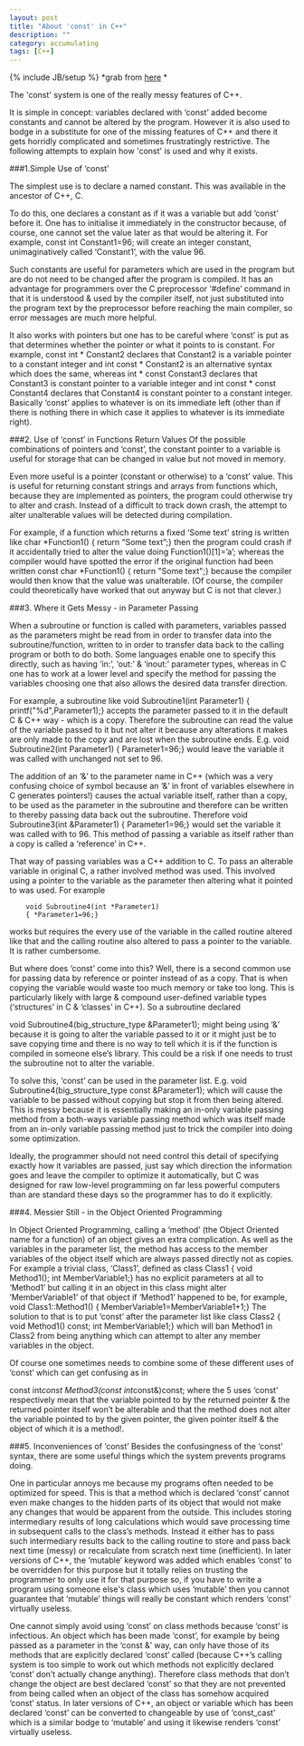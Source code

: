 ```yaml
---
layout: post
title: "About 'const' in C++"
description: ""
category: accumulating
tags: [C++]
---
```

{% include JB/setup %}
*grab from [here](http://duramecho.com/ComputerInformation/WhyHowCppConst.html) *

The 'const' system is one of the really messy features of C++.

It is simple in concept: variables declared with ‘const’ added become constants and cannot be altered by the program. However it is also used to bodge in a substitute for one of the missing features of C++ and there it gets horridly complicated and sometimes frustratingly restrictive. The following attempts to explain how 'const' is used and why it exists.

###1.Simple Use of ‘const’

The simplest use is to declare a named constant. This was available in the ancestor of C++, C.  
  
To do this, one declares a constant as if it was a variable but add ‘const’ before it. One has to initialise it immediately in the constructor because, of course, one cannot set the value later as that would be altering it. For example,
		const int Constant1=96;
will create an integer constant, unimaginatively called ‘Constant1’, with the value 96.  

Such constants are useful for parameters which are used in the program but are do not need to be changed after the program is compiled. It has an advantage for programmers over the C preprocessor ‘#define’ command in that it is understood & used by the compiler itself, not just substituted into the program text by the preprocessor before reaching the main compiler, so error messages are much more helpful.

It also works with pointers but one has to be careful where ‘const’ is put as that determines whether the pointer or what it points to is constant. For example,
		const int * Constant2
declares that Constant2 is a variable pointer to a constant integer and
		int const * Constant2
is an alternative syntax which does the same, whereas
		int * const Constant3
declares that Constant3 is constant pointer to a variable integer and
		int const * const Constant4
declares that Constant4 is constant pointer to a constant integer. Basically ‘const’ applies to whatever is on its immediate left (other than if there is nothing there in which case it applies to whatever is its immediate right).

###2. Use of ‘const’ in Functions Return Values 
Of the possible combinations  of pointers and ‘const’, the constant pointer to a variable is useful for storage that can be changed in value but not moved in memory.

Even more useful is a pointer (constant or otherwise) to a ‘const’ value. This is useful for returning constant strings and arrays from functions which, because they are implemented as pointers, the program could otherwise try to alter and crash. Instead of a difficult to track down crash, the attempt to alter unalterable values will be detected during compilation.

For example, if a function which returns a fixed ‘Some text’ string is written like
		char *Function1()
		{ return “Some text”;}
then the program could crash if it accidentally tried to alter the value doing
		Function1()[1]=’a’;
whereas the compiler would have spotted the error if the original function had been written
		const char *Function1()
		{ return "Some text";}
because the compiler would then know that the value was unalterable. (Of course, the compiler could theoretically have worked that out anyway but C is not that clever.)

###3. Where it Gets Messy - in Parameter Passing

When a subroutine or function is called with parameters, variables passed as the parameters might be read from in order to transfer data into the subroutine/function, written to in order to transfer data back to the calling program or both to do both. Some languages enable one to specify this directly, such as having ‘in:’, ‘out:’ & ‘inout:’ parameter types, whereas in C one has to work at a lower level and specify the method for passing the variables choosing one that also allows the desired data transfer direction.

For example, a subroutine like
		void Subroutine1(int Parameter1)
		{ printf("%d",Parameter1);}
accepts the parameter passed to it in the default C & C++ way - which is a copy. Therefore the subroutine can read the value of the variable passed to it but not alter it because any alterations it makes are only made to the copy and are lost when the subroutine ends. E.g.
		void Subroutine2(int Parameter1)
		{ Parameter1=96;}
would leave the variable it was called with unchanged not set to 96.

The addition of an ‘&’ to the parameter name in C++ (which was a very confusing choice of symbol because an ‘&’ in front of variables elsewhere in C generates pointers!) causes the actual variable itself, rather than a copy, to be used as the parameter in the subroutine and therefore can be written to thereby passing data back out the subroutine. Therefore
		void Subroutine3(int &Parameter1) 
		{ Parameter1=96;}
would set the variable it was called with to 96. This method of passing a variable as itself rather than a copy is called a ‘reference’ in C++.

That way of passing variables was a C++ addition to C. To pass an alterable variable in original C, a rather involved method was used. This involved using a pointer to the variable as the parameter then altering what it pointed to was used. For example

		void Subroutine4(int *Parameter1) 
		{ *Parameter1=96;}
works but requires the every use of the variable in the called routine altered like that and the calling routine also altered to pass a pointer to the variable. It is rather cumbersome.

But where does ‘const’ come into this? Well, there is a second common use for passing data by reference or pointer instead of as a copy. That is when copying the variable would waste too much memory or take too long. This is particularly likely with large & compound user-defined variable types (‘structures’ in C & ‘classes’ in C++). So a subroutine declared

void Subroutine4(big_structure_type &Parameter1);
might being using ‘&’ because it is going to alter the variable passed to it or it might just be to save copying time and there is no way to tell which it is if the function is compiled in someone else’s library. This could be a risk if one needs to trust the subroutine not to alter the variable.

To solve this, ‘const’ can be used in the parameter list. E.g.
		void Subroutine4(big_structure_type const &Parameter1);
which will cause the variable to be passed without copying but stop it from then being altered. This is messy because it is essentially making an in-only variable passing method from a both-ways variable passing method which was itself made from an in-only variable passing method just to trick the compiler into doing some optimization.

Ideally, the programmer should not need control this detail of specifying exactly how it variables are passed, just say which direction the information goes and leave the compiler to optimize it automatically, but C was designed for raw low-level programming on far less powerful computers than are standard these days so the programmer has to do it explicitly.

###4. Messier Still - in the Object Oriented Programming

In Object Oriented Programming, calling a ‘method’ (the Object Oriented name for a function) of an object gives an extra complication. As well as the variables in the parameter list, the method has access to the member variables of the object itself which are always passed directly not as copies. For example a trivial class, ‘Class1’, defined as
		class Class1
		{ void Method1();
		  int MemberVariable1;}
has no explicit parameters at all to ‘Method1’ but calling it in an object in this class might alter ‘MemberVariable1’ of that object if ‘Method1’ happened to be, for example,
		void Class1::Method1()
		{ MemberVariable1=MemberVariable1+1;}
The solution to that is to put ‘const’ after the parameter list like
		class Class2
		{ void Method1() const;
		  int MemberVariable1;}
which will ban Method1 in Class2 from being anything which can attempt to alter any member variables in the object.

Of course one sometimes needs to combine some of these different uses of ‘const’ which can get confusing as in

const int*const Method3(const int*const&)const;
where the 5 uses ‘const’ respectively mean that the variable pointed to by the returned pointer & the returned pointer itself won’t be alterable and that the method does not alter the variable pointed to by the given pointer, the given pointer itself & the object of which it is a method!.

###5. Inconveniences of ‘const’
Besides the confusingness of the ‘const’ syntax, there are some useful things which the system prevents programs doing.

One in particular annoys me because my programs often needed to be optimized for speed. This is that a method which is declared ‘const’ cannot even make changes to the hidden parts of its object that would not make any changes that would be apparent from the outside. This includes storing intermediary results of long calculations which would save processing time in subsequent calls to the class’s methods. Instead it either has to pass such intermediary results back to the calling routine to store and pass back next time (messy) or recalculate from scratch next time (inefficient). In later versions of C++, the ‘mutable’ keyword was added which enables ‘const’ to be overridden for this purpose but it totally relies on trusting the programmer to only use it for that purpose so, if you have to write a program using someone else's class which uses ‘mutable’ then you cannot guarantee that ‘mutable’ things will really be constant which renders ‘const’ virtually useless.

One cannot simply avoid using ‘const’ on class methods because ‘const’ is infectious. An object which has been made ‘const’, for example by being passed as a parameter in the ‘const &’ way, can only have those of its methods that are explicitly declared ‘const’ called (because C++’s calling system is too simple to work out which methods not explicitly declared ‘const’ don’t actually change anything). Therefore class methods that don’t change the object are best declared ‘const’ so that they are not prevented from being called when an object of the class has somehow acquired ‘const’ status. In later versions of C++, an object or variable which has been declared ‘const’ can be converted to changeable by use of ‘const_cast’ which is a similar bodge to ‘mutable’ and using it likewise renders ‘const’ virtually useless.


